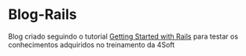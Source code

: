Blog-Rails
==========

Blog criado seguindo o tutorial [Getting Started with Rails](http://guides.rubyonrails.org/getting_started.html) para testar os conhecimentos adquiridos no treinamento da 4Soft
